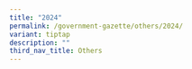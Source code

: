 ```yaml
---
title: "2024"
permalink: /government-gazette/others/2024/
variant: tiptap
description: ""
third_nav_title: Others
---
```

